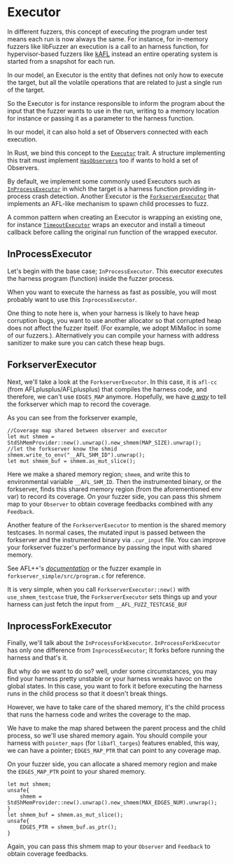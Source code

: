 # Executor

In different fuzzers, this concept of executing the program under test means each run is now always the same.
For instance, for in-memory fuzzers like libFuzzer an execution is a call to an harness function, for hypervisor-based fuzzers like [kAFL](https://github.com/IntelLabs/kAFL) instead an entire operating system is started from a snapshot for each run.

In our model, an Executor is the entity that defines not only how to execute the target, but all the volatile operations that are related to just a single run of the target.

So the Executor is for instance responsible to inform the program about the input that the fuzzer wants to use in the run, writing to a memory location for instance or passing it as a parameter to the harness function.

In our model, it can also hold a set of Observers connected with each execution.

In Rust, we bind this concept to the [`Executor`](https://docs.rs/libafl/0/libafl/executors/trait.Executor.html) trait. A structure implementing this trait must implement [`HasObservers`](https://docs.rs/libafl/0/libafl/executors/trait.HasObservers.html) too if wants to hold a set of Observers.

By default, we implement some commonly used Executors such as [`InProcessExecutor`](https://docs.rs/libafl/0/libafl/executors/inprocess/struct.InProcessExecutor.html) in which the target is a harness function providing in-process crash detection. Another Executor is the [`ForkserverExecutor`](https://docs.rs/libafl/0/libafl/executors/forkserver/struct.ForkserverExecutor.html) that implements an AFL-like mechanism to spawn child processes to fuzz.

A common pattern when creating an Executor is wrapping an existing one, for instance [`TimeoutExecutor`](https://docs.rs/libafl/0.6.1/libafl/executors/timeout/struct.TimeoutExecutor.html) wraps an executor and install a timeout callback before calling the original run function of the wrapped executor.

## InProcessExecutor
Let's begin with the base case; `InProcessExecutor`.
This executor executes the harness program (function) inside the fuzzer process.

When you want to execute the harness as fast as possible, you will most probably want to use this `InprocessExecutor`.

 One thing to note here is, when your harness is likely to have heap corruption bugs, you want to use another allocator so that corrupted heap does not affect the fuzzer itself. (For example, we adopt MiMalloc in some of our fuzzers.). Alternatively you can compile your harness with address sanitizer to make sure you can catch these heap bugs.

## ForkserverExecutor
Next, we'll take a look at the `ForkserverExecutor`. In this case, it is `afl-cc` (from AFLplusplus/AFLplusplus) that compiles the harness code, and therefore, we can't use `EDGES_MAP` anymore. Hopefully, we have [_a way_](https://github.com/AFLplusplus/AFLplusplus/blob/2e15661f184c77ac1fbb6f868c894e946cbb7f17/instrumentation/afl-compiler-rt.o.c#L270) to tell the forkserver which map to record the coverage.

As you can see from the forkserver example,
```rust,ignore
//Coverage map shared between observer and executor
let mut shmem = StdShMemProvider::new().unwrap().new_shmem(MAP_SIZE).unwrap();
//let the forkserver know the shmid
shmem.write_to_env("__AFL_SHM_ID").unwrap();
let mut shmem_buf = shmem.as_mut_slice();
```
Here we make a shared memory region; `shmem`, and write this to environmental variable `__AFL_SHM_ID`. Then the instrumented binary, or the forkserver, finds this shared memory region (from the aforementioned env var) to record its coverage. On your fuzzer side, you can pass this shmem map to your `Observer` to obtain coverage feedbacks combined with any `Feedback`.

Another feature of the `ForkserverExecutor` to mention is the shared memory testcases. In normal cases, the mutated input is passed between the forkserver and the instrumented binary via `.cur_input` file. You can improve your forkserver fuzzer's performance by passing the input with shared memory.

See AFL++'s [_documentation_](https://github.com/AFLplusplus/AFLplusplus/blob/stable/instrumentation/README.persistent_mode.md#5-shared-memory-fuzzing) or the fuzzer example in `forkserver_simple/src/program.c` for reference.

It is very simple, when you call `ForkserverExecutor::new()` with `use_shmem_testcase` true, the `ForkserverExecutor` sets things up and your harness can just fetch the input from `__AFL_FUZZ_TESTCASE_BUF`

## InprocessForkExecutor
Finally, we'll talk about the `InProcessForkExecutor`.
`InProcessForkExecutor` has only one difference from `InprocessExecutor`; It forks before running the harness and that's it.

But why do we want to do so? well, under some circumstances, you may find your harness pretty unstable or your harness wreaks havoc on the global states. In this case, you want to fork it before executing the harness runs in the child process so that it doesn't break things.

However, we have to take care of the shared memory, it's the child process that runs the harness code and writes the coverage to the map.

We have to make the map shared between the parent process and the child process, so we'll use shared memory again. You should compile your harness with `pointer_maps` (for `libafl_targes`) features enabled, this way, we can have a pointer; `EDGES_MAP_PTR` that can point to any coverage map.

On your fuzzer side, you can allocate a shared memory region and make the `EDGES_MAP_PTR` point to your shared memory.

```rust,ignore
let mut shmem;
unsafe{
    shmem = StdShMemProvider::new().unwrap().new_shmem(MAX_EDGES_NUM).unwrap();
}
let shmem_buf = shmem.as_mut_slice();
unsafe{
    EDGES_PTR = shmem_buf.as_ptr();
}
```

Again, you can pass this shmem map to your `Observer` and `Feedback` to obtain coverage feedbacks.
